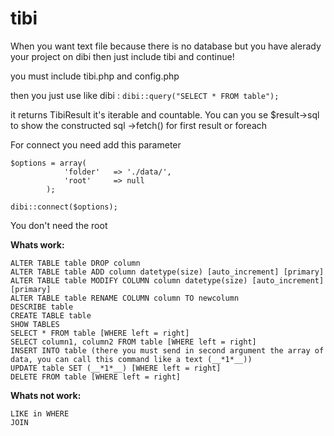 # tibi
When you want text file because there is no database but you have alerady your project on dibi then just include tibi and continue!

you must include 
tibi.php and config.php

then you just use like dibi : 
`dibi::query("SELECT * FROM table");`

it returns TibiResult it's iterable and countable.
You can you se $result->sql to show the constructed sql
->fetch() for first result
or foreach

For connect you need add this parameter 
```
$options = array(
			'folder'   => './data/',
			'root'	   => null
		);
		
dibi::connect($options);
```
You don't need the root

__Whats work:__
```
ALTER TABLE table DROP column
ALTER TABLE table ADD column datetype(size) [auto_increment] [primary]
ALTER TABLE table MODIFY COLUMN column datetype(size) [auto_increment] [primary]
ALTER TABLE table RENAME COLUMN column TO newcolumn
DESCRIBE table
CREATE TABLE table
SHOW TABLES
SELECT * FROM table [WHERE left = right]
SELECT column1, column2 FROM table [WHERE left = right]
INSERT INTO table (there you must send in second argument the array of data, you can call this command like a text (__*1*__))
UPDATE table SET (__*1*__) [WHERE left = right]
DELETE FROM table [WHERE left = right]
```
__Whats not work:__
```
LIKE in WHERE
JOIN
```
